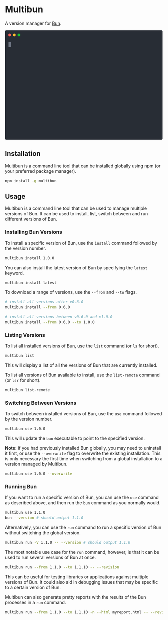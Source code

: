 # Multibun

A version manager for [Bun](https://bun.sh).

![multibun demo recording](assets/demo.svg)

## Installation

Multibun is a command line tool that can be installed globally using npm (or your preferred package manager).

```sh
npm install -g multibun
```

## Usage

Multibun is a command line tool that can be used to manage multiple versions of Bun. It can be used to install, list, switch between and run different versions of Bun.

### Installing Bun Versions

To install a specific version of Bun, use the `install` command followed by the version number.

```sh
multibun install 1.0.0
```

You can also install the latest version of Bun by specifying the `latest` keyword.

```sh
multibun install latest
```

To download a range of versions, use the `--from` and `--to` flags.

```sh
# install all versions after v0.6.0
multibun install --from 0.6.0
```

```sh
# install all versions between v0.6.0 and v1.0.0
multibun install --from 0.6.0 --to 1.0.0
```

### Listing Versions

To list all installed versions of Bun, use the `list` command (or `ls` for short).

```sh
multibun list
```

This will display a list of all the versions of Bun that are currently installed.

To list all versions of Bun available to install, use the `list-remote` command (or `lsr` for short).

```sh
multibun list-remote
```

### Switching Between Versions

To switch between installed versions of Bun, use the `use` command followed by the version number.

```sh
multibun use 1.0.0
```

This will update the `bun` executable to point to the specified version.

**Note:** if you had previously installed Bun globally, you may need to uninstall it first, or use
the `--overwrite` flag to overwrite the existing installation. This is only necessary the first time
when switching from a global installation to a version managed by Multibun.

```sh
multibun use 1.0.0 --overwrite
```

### Running Bun

If you want to run a specific version of Bun, you can use the `use` command as described above, and
then run the `bun` command as you normally would.

```sh
multibun use 1.1.0
bun --version # should output 1.1.0
```

Alternatively, you can use the `run` command to run a specific version of Bun without switching the
global version.

```sh
multibun run -V 1.1.0 -- --version # should output 1.1.0
```

The most notable use case for the `run` command, however, is that it can be used to run several
versions of Bun at once.

```sh
multibun run --from 1.1.0 --to 1.1.10 -- --revision
```

This can be useful for testing libraries or applications against multiple versions of Bun. It could also
aid in debugging issues that may be specific to a certain version of Bun.

Multibun can also generate pretty reports with the results of the Bun processes in a `run` command.

```sh
multibun run --from 1.1.0 --to 1.1.10 -n --html myreport.html -- --revision
```

